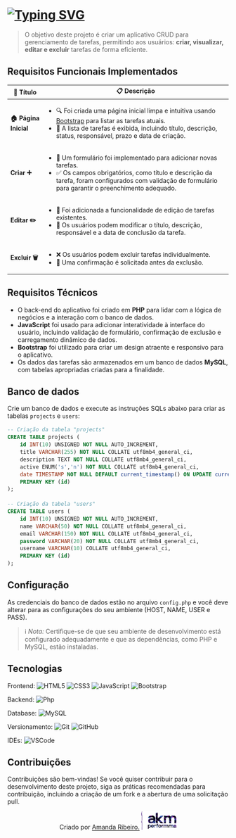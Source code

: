 # [![Typing SVG](https://readme-typing-svg.demolab.com?font=Fira+Code&weight=600&size=16&pause=1000&color=004DF7&center=falso&vCenter=falso&repeat=falso&random=falso&width=435&lines=Aplicativo+de+Gerenciamento+de+Projetos+(CRUD))](https://git.io/typing-svg)

> O objetivo deste projeto é criar um aplicativo CRUD para gerenciamento de tarefas, permitindo aos usuários: **criar, visualizar, editar e excluir** tarefas de forma eficiente.

## Requisitos Funcionais Implementados

<table>
    <thead>
        <tr>
            <th>📄 Título</th>
            <th>📋 Descrição</th>
        </tr>
    </thead>
    <tbody>
        <tr>
            <td><b>🏠 Página Inicial</b></td>
            <td>
                <ul>
                    <li>🔍 Foi criada uma página inicial limpa e intuitiva usando <a href="https://getbootstrap.com/">Bootstrap</a> para listar as tarefas atuais.</li>
                    <li>📅 A lista de tarefas é exibida, incluindo título, descrição, status, responsável, prazo e data de criação.</li>
                </ul>
            </td>
        </tr>
        <tr>
            <td><b>Criar ➕</b></td>
            <td>
                <ul>
                    <li>📝 Um formulário foi implementado para adicionar novas tarefas.</li>
                    <li>✅ Os campos obrigatórios, como título e descrição da tarefa, foram configurados com validação de formulário para garantir o preenchimento adequado.</li>
                </ul>
            </td>
        </tr>
        <tr>
            <td><b>Editar ✏️ </b></td>
            <td>
                <ul>
                    <li>🔄 Foi adicionada a funcionalidade de edição de tarefas existentes.</li>
                    <li>📝 Os usuários podem modificar o título, descrição, responsável e a data de conclusão da tarefa.</li>
                </ul>
            </td>
        </tr>
        <tr>
            <td><b>Excluir 🗑️</b></td>
            <td>
                <ul>
                    <li>❌ Os usuários podem excluir tarefas individualmente.</li>
                    <li>🤔 Uma confirmação é solicitada antes da exclusão.</li>
                </ul>
            </td>
        </tr>
    </tbody>
</table>


## Requisitos Técnicos

- O back-end do aplicativo foi criado em **PHP** para lidar com a lógica de negócios e a interação com o banco de dados.
- **JavaScript** foi usado para adicionar interatividade à interface do usuário, incluindo validação de formulário, confirmação de exclusão e carregamento dinâmico de dados.
- **Bootstrap** foi utilizado para criar um design atraente e responsivo para o aplicativo.
- Os dados das tarefas são armazenados em um banco de dados **MySQL**, com tabelas apropriadas criadas para a finalidade.

## Banco de dados
Crie um banco de dados e execute as instruções SQLs abaixo para criar as tabelas `projects` e  `users`:

```sql
-- Criação da tabela "projects"
CREATE TABLE projects (
    id INT(10) UNSIGNED NOT NULL AUTO_INCREMENT,
    title VARCHAR(255) NOT NULL COLLATE utf8mb4_general_ci,
    description TEXT NOT NULL COLLATE utf8mb4_general_ci,
    active ENUM('s','n') NOT NULL COLLATE utf8mb4_general_ci,
    date TIMESTAMP NOT NULL DEFAULT current_timestamp() ON UPDATE current_timestamp(),
    PRIMARY KEY (id)
);

-- Criação da tabela "users"
CREATE TABLE users (
    id INT(10) UNSIGNED NOT NULL AUTO_INCREMENT,
    name VARCHAR(50) NOT NULL COLLATE utf8mb4_general_ci,
    email VARCHAR(150) NOT NULL COLLATE utf8mb4_general_ci,
    password VARCHAR(20) NOT NULL COLLATE utf8mb4_general_ci,
    username VARCHAR(10) COLLATE utf8mb4_general_ci,
    PRIMARY KEY (id)
);
```

## Configuração
As credenciais do banco de dados estão no arquivo `config.php` e você deve alterar para as configurações do seu ambiente (HOST, NAME, USER e PASS).

> ℹ️ *Nota:* Certifique-se de que seu ambiente de desenvolvimento está configurado adequadamente e que as dependências, como PHP e MySQL, estão instaladas.

## Tecnologias

Frontend:
![HTML5](https://img.shields.io/badge/-HTML5-E34F26?style=flat-square&logo=html5&logoColor=white)
![CSS3](https://img.shields.io/badge/-CSS3-1572B6?style=flat-square&logo=css3)
![JavaScript](https://img.shields.io/badge/-JavaScript-black?style=flat-square&logo=javascript)
![Bootstrap](https://img.shields.io/badge/-Bootstrap-563D7C?style=flat-square&logo=bootstrap)

Backend:
![Php](https://img.shields.io/badge/-PHP-6DB33F?style=flat-square&logo=php&logoColor=white)

Database:
![MySQL](https://img.shields.io/badge/-MySQL-4479A1?style=flat-square&logo=mysql&logoColor=white)

Versionamento:
![Git](https://img.shields.io/badge/-Git-black?style=flat-square&logo=git)
![GitHub](https://img.shields.io/badge/-GitHub-181717?style=flat-square&logo=github)

IDEs:
![VSCode](https://img.shields.io/badge/-VSCode-007ACC?style=flat-square&logo=visual-studio-code&logoColor=white)

## Contribuições

Contribuições são bem-vindas! Se você quiser contribuir para o desenvolvimento deste projeto, siga as práticas recomendadas para contribuição, incluindo a criação de um fork e a abertura de uma solicitação pull.

<div align="center">Criado por <a href="https://github.com/Amanda-ribeiiro">Amanda Ribeiro.</a>
<img src="logo.png" alt="Logo Akm" width="80">
</div>



